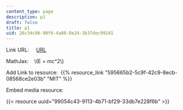 ```yaml
---
content_type: page
description: p1
draft: false
title: p1
uid: 26c34c06-90f6-4a08-8e24-3b37dec99241
---
```

Link URL:     [URL](http://google.com/)

MathJax:    \\(E = mc^2\\)

Add Link to resource:  {{% resource_link "595665b2-5c9f-42c9-8ecb-08568ce2e03b" "MIT" %}}

Embed media resource:

{{< resource uuid="99054c43-9113-4b71-bf29-33db7e228f6b" >}}